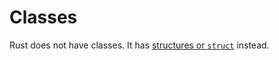 # Classes

Rust does not have classes. It has [structures or `struct`][structs] instead.

  [structs]: structs.md
